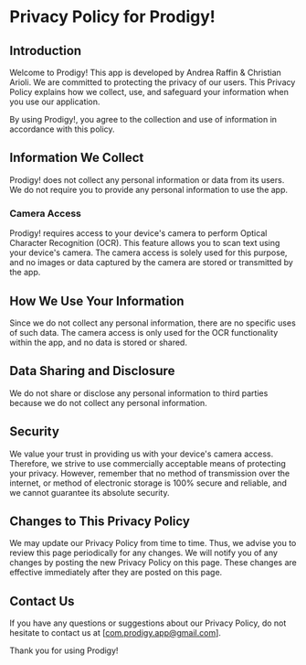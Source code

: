# Privacy Policy for Prodigy!

## Introduction

Welcome to Prodigy! This app is developed by Andrea Raffin & Christian Arioli. We are committed to protecting the privacy of our users. This Privacy Policy explains how we collect, use, and safeguard your information when you use our application.

By using Prodigy!, you agree to the collection and use of information in accordance with this policy.

## Information We Collect

Prodigy! does not collect any personal information or data from its users. We do not require you to provide any personal information to use the app.

### Camera Access

Prodigy! requires access to your device's camera to perform Optical Character Recognition (OCR). This feature allows you to scan text using your device's camera. The camera access is solely used for this purpose, and no images or data captured by the camera are stored or transmitted by the app.

## How We Use Your Information

Since we do not collect any personal information, there are no specific uses of such data. The camera access is only used for the OCR functionality within the app, and no data is stored or shared.

## Data Sharing and Disclosure

We do not share or disclose any personal information to third parties because we do not collect any personal information.

## Security

We value your trust in providing us with your device's camera access. Therefore, we strive to use commercially acceptable means of protecting your privacy. However, remember that no method of transmission over the internet, or method of electronic storage is 100% secure and reliable, and we cannot guarantee its absolute security.

## Changes to This Privacy Policy

We may update our Privacy Policy from time to time. Thus, we advise you to review this page periodically for any changes. We will notify you of any changes by posting the new Privacy Policy on this page. These changes are effective immediately after they are posted on this page.

## Contact Us

If you have any questions or suggestions about our Privacy Policy, do not hesitate to contact us at [com.prodigy.app@gmail.com].

Thank you for using Prodigy!

